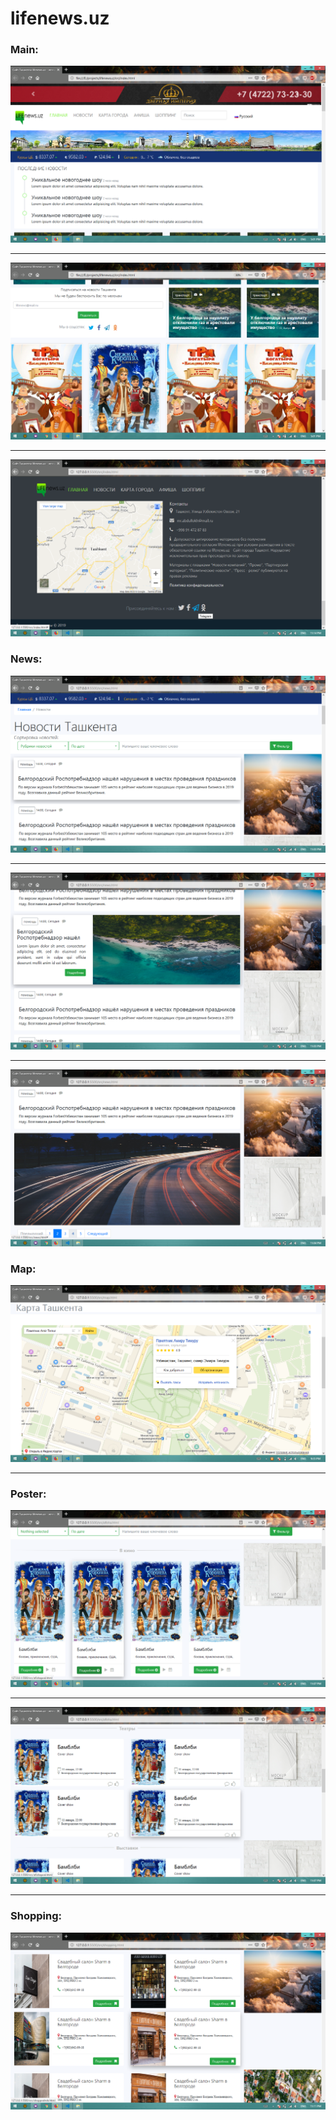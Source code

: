 # lifenews.uz

### Main:

![Main page](screenshots/sc2.png)
<hr>

![Main page](screenshots/sc3.png)

<hr>

![Main page](screenshots/sc1.png)


### News:


![Main page](screenshots/news1.png)
<hr>

![News page](screenshots/news2.png)

<hr>

![News page](screenshots/news3.png)



### Map:

![Map](screenshots/map.png)
<hr>


### Poster:

![Poster](screenshots/poster1.png)
<hr>

![Poster](screenshots/poster2.png)
<hr>



### Shopping:
![Poster](screenshots/shopping.png)

